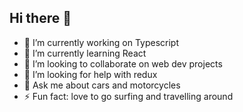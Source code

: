 ## Hi there 👋

- 🔭 I’m currently working on Typescript
- 🌱 I’m currently learning React
- 👯 I’m looking to collaborate on web dev projects
- 🤔 I’m looking for help with redux
- 💬 Ask me about cars and motorcycles
- ⚡ Fun fact: love to go surfing and travelling around


